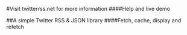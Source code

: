 #Visit twitterrss.net for more information
####Help and live demo

##A simple Twitter RSS & JSON library
####Fetch, cache, display and refetch